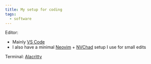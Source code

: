 ```yaml
---
title: My setup for coding
tags:
  - software
---
```

Editor:
- Mainly [VS Code](https://code.visualstudio.com/)
- I also have a minimal [Neovim](https://neovim.io/) + [NVChad](https://github.com/NvChad/NvChad) setup I use for small edits

Terminal: [Alacritty](https://github.com/alacritty/alacritty)